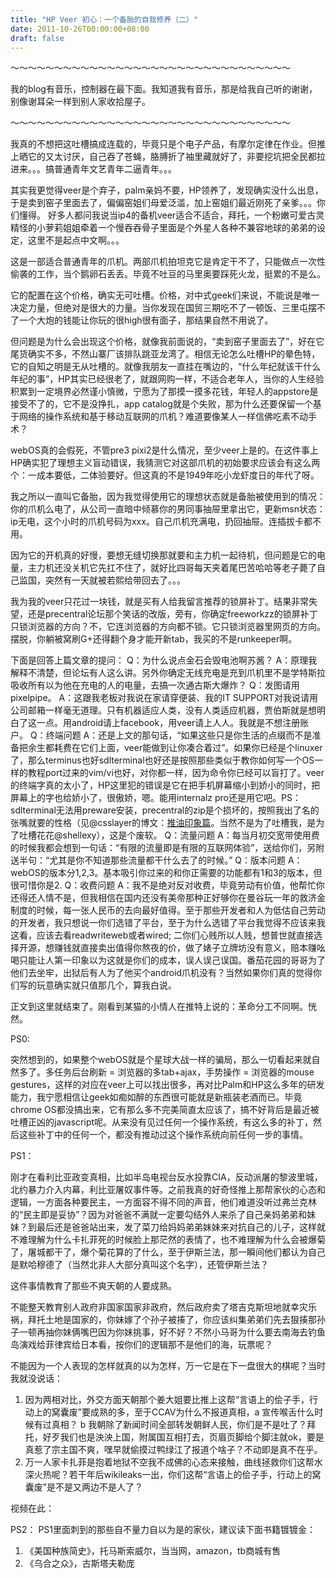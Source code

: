 ```yaml
---
title: "HP Veer 初心：一个备胎的自我修养（二）"
date: 2011-10-26T00:00:00+08:00
draft: false
---
```

～～～～～～～～～～～～～～～～～～～～～～～～～～～～～～～～

我的blog有音乐，控制器在最下面。我知道我有音乐，那是给我自己听的谢谢，别像谢耳朵一样到别人家收拾屋子。

～～～～～～～～～～～～～～～～～～～～～～～～～～～～～～～～

我真的不想把这吐槽搞成连载的，毕竟只是个电子产品，有摩尔定律在作业。但推上晒它的又太讨厌，自己吞了苍蝇，胳膊折了袖里藏就好了，非要挖坑把全民都拉进来。。。搞普通青年文艺青年二逼青年。。。

其实我更觉得veer是个弃子，palm亲妈不要，HP领养了，发现确实没什么出息，于是卖到窑子里面去了，偏偏窑姐们母爱泛滥，加上窑姐们最近刚死了亲爹。。。你们懂得。
好多人都问我说当ip4的备机veer适合不适合，拜托，一个粉嫩可爱古灵精怪的小萝莉姐姐牵着一个慢吞吞骨子里面是个外星人各种不兼容地球的弟弟的设定，这里不是起点中文啊。。。

这是一部适合普通青年的爪机。两部爪机拍坦克它是肯定干不了，只能做点一次性偷袭的工作，当个鹅卵石丢丢。毕竟不吐豆的马里奥要踩死火龙，挺累的不是么。

它的配置在这个价格，确实无可吐槽。价格，对中式geek们来说，不能说是唯一决定力量，但绝对是很大的力量。当你发现在国贸三期吃不了一顿饭、三里屯摆不了一个大炮的钱能让你玩的很high很有面子，那结果自然不用说了。

但问题是为什么会出现这个价格，就像我前面说的，“卖到窑子里面去了”，好在它尾货确实不多，不然山寨厂该排队跳亚龙湾了。相信无论怎么吐槽HP的晕色特，它的自知之明是无从吐槽的。就像我朋友一直挂在嘴边的，“什么年纪就该干什么年纪的事”，HP其实已经很老了，就跟网购一样，不适合老年人，当你的人生经验积累到一定境界必然谨小慎微，宁愿为了那摸一摸多花钱，年轻人的appstore是接受不了的，它不是没挣扎，app catalog就是个失败，那为什么还要保留一个基于网络的操作系统和基于移动互联网的爪机？难道要像某人一样信佛吃素不动手术？

webOS真的会假死，不管pre3 pixi2是什么情况，至少veer上是的。在这件事上HP确实犯了理想主义盲动错误，我猜测它对这部爪机的初始要求应该会有这么两个：一成本要低，二体验要好。但这真的不是1949年吃小龙虾度日的年代了呀。

我之所以一直叫它备胎，因为我觉得使用它的理想状态就是备胎被使用到的情况：你的爪机么电了，从公司一直暗中倾慕你的男同事抽屉里拿出它，更新msn状态：ip无电，这个小时的爪机号码为xxx。自己爪机充满电，扔回抽屉。连插拔卡都不用。

因为它的开机真的好慢，要想无缝切换那就要和主力机一起待机，但问题是它的电量，主力机还没关机它先扛不住了，就好比四哥每天夹着尾巴苦哈哈等老子薨了自己监国，突然有一天就被若熙给带回去了。。。

我为我的veer只花过一块钱，就是买有人给我留言推荐的锁屏补丁。结果非常失望，还是precentral论坛那个笑话的改版，旁有，你确定freeworkzz的锁屏补丁只锁浏览器的方向？不，它连浏览器的方向都不锁。它只锁浏览器里网页的方向。摆脱，你躺被窝刷G+还得翻个身才能开新tab，我买的不是runkeeper啊。

下面是回答上篇文章的提问：
Q：为什么说点金石会毁电池啊苏酱？
A：原理我解释不清楚，但论坛有人这么讲。另外你确定无线充电是充到爪机里不是学特斯拉吸收所有以为他在充电的人的电量，去搞一次通古斯大爆炸？
Q：发图请用pixelpipe。
A：这跟我老板对我说在家请穿便装、我的IT SUPPORT对我说请用公司邮箱一样毫无道理。只有机器适应人类，没有人类适应机器，贾伯斯就是想明白了这一点。用android请上facebook，用veer请上人人。我就是不想注册账户。
Q：终端问题
A：还是上文的那句话，“如果这些只是你生活的点缀而不是准备把余生都耗费在它们上面，veer能做到让你凑合着过”。如果你已经是个linuxer了，那么terminus也好sdlterminal也好还是按照那些类似于教你如何写一个OS一样的教程port过来的vim/vi也好，对你都一样，因为命令你已经可以盲打了。veer的终端字真的太小了，HP这里犯的错误是它在把手机屏幕缩小到娇小的同时，把屏幕上的字也给娇小了，很傲娇，嗯。能用internalz pro还是用它吧。PS：sdlterminal无法用preware安装，precentral的zip是个损坏的，按照我出了名的张嘴就要的性格（见@csslayer的博文：[推油印象篇](https://www.csslayer.tk/wordpress/diary/twitter-following-imagine/)。当然不是为了吐槽我，是为了吐槽花花@shellexy），这是个废软。
Q：流量问题
A：每当月初交宽带使用费的时候我都会想到一句话：“有限的流量即是有限的互联网体验”，送给你们，另附送半句：“尤其是你不知道那些流量都干什么去了的时候。”
Q：版本问题
A：webOS的版本分1,2,3。基本吸引你过来的和你正需要的功能都有1和3的版本，但很可惜你是2.
Q：收费问题
A：我不是绝对反对收费，毕竟劳动有价值，他帮忙你还得还人情不是，但我相信在国内还没有美帝那种正好够你在曼谷玩一年的救济金制度的时候，每一张人民币的去向最好值得。至于那些开发者和人为低估自己劳动的开发者，我只想说一你们选错了平台，至于为什么选错了平台我觉得不应该来我这看，应该去看readwriteweb或者wired; 二你们心贱所以人贱，想普世就直接选择开源，想赚钱就直接卖出值得你熬夜的价，做了婊子立牌坊没有意义，赔本赚吆喝只能让人第一印象以为这就是你们的成本，误人误己误国。番茄花园的哥哥为了他们去坐牢，出狱后有人为了他买个android爪机没有？当然如果你们真的觉得你们写的玩意确实就只值那几个，算我白说。

正文到这里就结束了。刚看到某猫的小情人在推特上说的：革命分工不同啊。恍然。

PS0:

突然想到的，如果整个webOS就是个星球大战一样的骗局，那么一切看起来就自然多了。多任务后台刷新 = 浏览器的多tab+ajax，手势操作 = 浏览器的mouse gestures，这样的对应在veer上可以找出很多，再对比Palm和HP这么多年的研发能力，我宁愿相信让geek如痴如醉的东西很可能就是新瓶装老酒而已。毕竟chrome OS都没搞出来，它有那么多不完美简直太应该了，搞不好背后是最近被吐槽正凶的javascript呢。从来没有见过任何一个操作系统，有这么多的补丁，然后这些补丁中的任何一个，都没有推动过这个操作系统向前任何一步的事情。

PS1：

刚才在看利比亚政变真相，比如半岛电视台反水投靠CIA，反动派屠的黎波里城，北约暴力介入内幕，利比亚屠奴事件等。之前我真的好奇怪推上那帮家伙的心态和逻辑，一方面各种要民主，一方面容不得不同的声音，他们难道没听过弗兰克林的“民主即是妥协”？因为对爸爸不满就一定要勾结外人来杀了自己亲妈弟弟和妹妹？到最后还是爸爸站出来，发了菜刀给妈妈弟弟妹妹来对抗自己的儿子，这样就不难理解为什么卡扎菲死的时候脸上那茫然的表情了，也不难理解为什么会被爆菊了，屠城都干了，爆个菊花算的了什么，至于伊斯兰法，那一瞬间他们都认为自己是默哈穆德了（当然北非人大部分真叫这个名字），还管伊斯兰法？

这件事情教育了那些不爽天朝的人要成熟。

不能整天教育别人政府非国家国家非政府，然后政府卖了塔吉克斯坦地就幸灾乐祸，拜托土地是国家的，你妹嫁了个孙子被揍了，你应该纠集弟弟们先去狠揍那孙子一顿再抽你妹俩嘴巴因为你妹挑事，好不好？不然小马哥为什么要去南海去钓鱼岛演戏给菲律宾给日本看，按你们的逻辑那不是他们的海，玩票呢？

不能因为一个人表现的怎样就真的以为怎样，万一它是在下一盘很大的棋呢？当时我就没说话：

1. 因为两相对比，外交方面天朝那个姜大姐要比推上这帮“言语上的侩子手，行动上的窝囊废”要成熟的多，至于CCAV为什么不报道真相，a 宣传喉舌什么时候有过真相？ b 我朝除了新闻时间全部转发朝鲜人民，你们是不是吐了？拜托，好歹我们也是泱泱上国，附属国互相打去，页眉页脚给个脚注就ok，要是真惹了宗主国不爽，嘿早就偷摸过鸭绿江了报道个啥子？不动即是真不在乎。
2. 万一人家卡扎菲是抱着地狱不空我不成佛的心态来接触，曲线拯救你们这帮水深火热呢？若干年后wikileaks一出，你们这帮“言语上的侩子手，行动上的窝囊废”是不是又两边不是人了？

视频在此：

PS2： PS1里面刺到的那些自不量力自以为是的家伙，建议读下面书籍镀镀金：

1. 《美国种族简史》，托马斯索威尔，当当网，amazon，tb商城有售
2. 《乌合之众》，古斯塔夫勒庞


